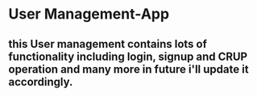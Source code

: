 # User Management-App
## this User management contains lots of functionality including login, signup and CRUP operation and many more in future i'll update it accordingly.
